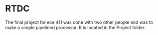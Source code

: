 # RTDC

The final project for ece 411 was done with two other people and was to make a simple pipelined processor. It is located in the Project folder. 
